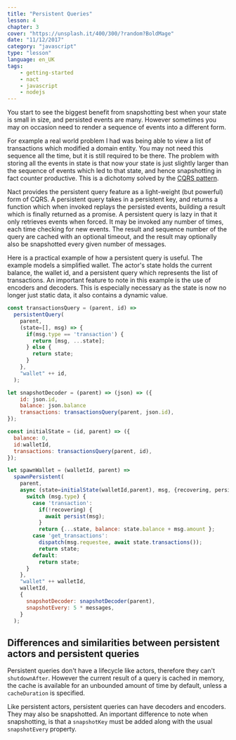 ```yaml
---
title: "Persistent Queries"
lesson: 4
chapter: 3
cover: "https://unsplash.it/400/300/?random?BoldMage"
date: "11/12/2017"
category: "javascript"
type: "lesson"
language: en_UK
tags:
    - getting-started
    - nact
    - javascript
    - nodejs
---
```

You start to see the biggest benefit from snapshotting best when your state is small in size, and persisted events are many. 
However sometimes you may on occasion need to render a sequence of events into a different form.

For example a real world problem I had was being able to view a list of transactions which modified a domain entity. You may not need this sequence all the time, but it is still required to be there. The problem with storing all the events in state is that now your state is just slightly larger than the sequence of events which led to that state, and hence snapshotting in fact counter productive. This is a dichotomy solved by the [CQRS pattern](https://martinfowler.com/bliki/CQRS.html). 

Nact provides the persistent query feature as a light-weight (but powerful) form of CQRS. A persistent query takes in a persistent key, and returns a function which when invoked replays the persisted events, building a result which is finally returned as a promise. A persistent query is lazy in that it only retrieves events when forced. It may be invoked any number of times, each time checking for new events. The result and sequence number of the query are cached with an optional timeout, and the result may optionally also be snapshotted every given number of messages. 

Here is a practical example of how a persistent query is useful. The example models a simplified wallet. The actor's state holds the current balance, the wallet id, and a persistent query which represents the list of transactions. An important feature to note in this example is the use of encoders and decoders. This is especially necessary as the state is now no longer just static data, it also contains a dynamic value. 

```javascript
const transactionsQuery = (parent, id) =>
  persistentQuery(    
    parent,
    (state=[], msg) => {
      if(msg.type == 'transaction') {
        return [msg, ...state];
      } else {
        return state;
      }          
    },
    "wallet" ++ id,
  );

let snapshotDecoder = (parent) => (json) => ({
    id: json.id,
    balance: json.balance
    transactions: transactionsQuery(parent, json.id),
});

const initialState = (id, parent) => ({  
  balance: 0,
  id:walletId,
  transactions: transactionsQuery(parent, id),    
});

let spawnWallet = (walletId, parent) =>
  spawnPersistent(
    parent,        
    async (state=initialState(walletId,parent), msg, {recovering, persist}) => {
      switch (msg.type) {
        case 'transaction':          
          if(!recovering) {
            await persist(msg);
          }
          return {...state, balance: state.balance + msg.amount };
        case 'get_transactions':                    
          dispatch(msg.requestee, await state.transactions());
          return state;
        default: 
          return state;
      }
    },
    "wallet" ++ walletId,
    walletId,
    {
      snapshotDecoder: snapshotDecoder(parent),        
      snapshotEvery: 5 * messages,
    }    
  );
```

## Differences and similarities between persistent actors and persistent queries

Persistent queries don't have a lifecycle like actors, therefore they can't `shutdownAfter`. However the current result of a query is cached in memory, the cache is available for an unbounded amount of time by default, unless a `cacheDuration` is specified.

Like persistent actors, persistent queries can have decoders and encoders. They may also be snapshotted. An important difference to note when snapshotting, is that a `snapshotKey` must be added along with the usual `snapshotEvery` property. 